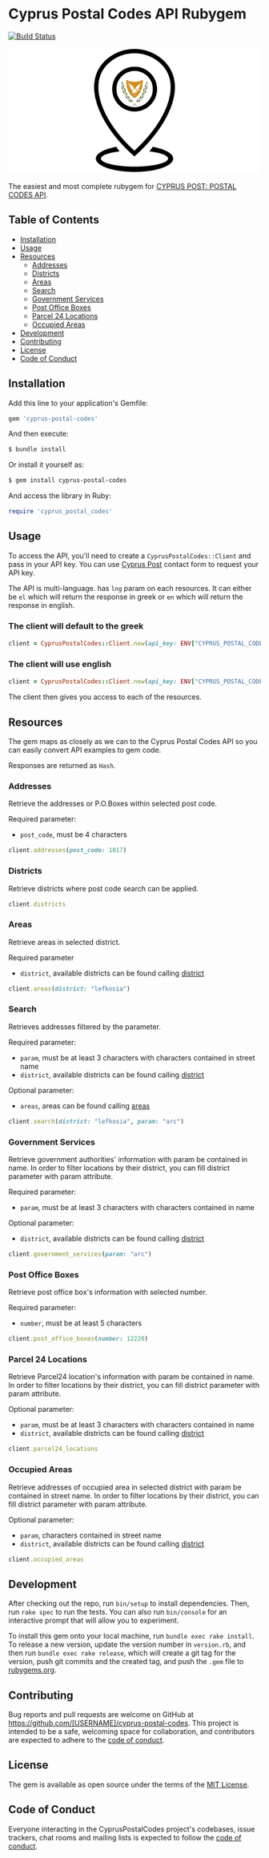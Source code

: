 # Cyprus Postal Codes API Rubygem

[![Build Status](https://github.com/DigitalAppsCY/cyprus-postal-codes/workflows/CI/badge.svg)](https://github.com/DigitalAppsCY/cyprus-postal-codes/actions)

![logo](cyprus_postal_codes.png)

The easiest and most complete rubygem for [CYPRUS POST: POSTAL CODES API](https://documenter.getpostman.com/view/6477303/RztmtUjG).

## Table of Contents

- [Installation](#installation)
- [Usage](#usage)
- [Resources](#resources)
  - [Addresses](#addresses)
  - [Districts](#districts)
  - [Areas](#areas)
  - [Search](#search)
  - [Government Services](#government-Services)
  - [Post Office Boxes](#post-office-boxes)
  - [Parcel 24 Locations](#parcel-24-locations)
  - [Occupied Areas](#occupied-areas)
- [Development](#development)
- [Contributing](#contributing)
- [License](#license)
- [Code of Conduct](#code-of-conduct)

## Installation

Add this line to your application's Gemfile:

```ruby
gem 'cyprus-postal-codes'
```

And then execute:

```bash
$ bundle install
```    

Or install it yourself as:

```bash
$ gem install cyprus-postal-codes
```

And access the library in Ruby:

```ruby
require 'cyprus_postal_codes'
```

## Usage

To access the API, you'll need to create a `CyprusPostalCodes::Client` and pass in your API key. You can use [Cyprus Post](https://www.cypruspost.post/en/contact) contact form to request your API key.

The API is multi-language. has `lng` param on each resources. It can either be `el` which will return the response in greek or `en` which will return the response in english.

### The client will default to the greek

```ruby
client = CyprusPostalCodes::Client.new(api_key: ENV["CYPRUS_POSTAL_CODES_API_KEY"])
```

### The client will use english

```ruby
client = CyprusPostalCodes::Client.new(api_key: ENV["CYPRUS_POSTAL_CODES_API_KEY"], lng: "en")
```

The client then gives you access to each of the resources.

## Resources

The gem maps as closely as we can to the Cyprus Postal Codes API so you can easily convert API examples to gem code.

Responses are returned as `Hash`.

### Addresses

Retrieve the addresses or P.O.Boxes within selected post code.

Required parameter:
- `post_code`, must be 4 characters

```ruby
client.addresses(post_code: 1017)
```

### Districts

Retrieve districts where post code search can be applied.

```ruby
client.districts
```

### Areas

Retrieve areas in selected district.

Required parameter
- `district`, available districts can be found calling [district](#districts)

```ruby
client.areas(district: "lefkosia")
```

### Search

Retrieves addresses filtered by the parameter.

Required parameter:
- `param`, must be at least 3 characters with characters contained in street name
- `district`, available districts can be found calling [district](#districts)

Optional parameter:
- `areas`, areas can be found calling [areas](#areas)

```ruby
client.search(district: "lefkosia", param: "arc")
```

### Government Services

Retrieve government authorities' information with param be contained in name. In order to filter locations by their district, you can fill district parameter with param attribute.

Required parameter:
- `param`, must be at least 3 characters with characters contained in name

Optional parameter:
- `district`, available districts can be found calling [district](#districts)

```ruby
client.government_services(param: "arc")
```

### Post Office Boxes

Retrieve post office box's information with selected number.

Required parameter:
- `number`, must be at least 5 characters

```ruby
client.post_office_boxes(number: 12220)
```

### Parcel 24 Locations

Retrieve Parcel24 location's information with param be contained in name. In order to filter locations by their district, you can fill district parameter with param attribute.

Optional parameter:
- `param`, must be at least 3 characters with characters contained in name
- `district`, available districts can be found calling [district](#districts)

```ruby
client.parcel24_locations
```

### Occupied Areas

Retrieve addresses of occupied area in selected district with param be contained in street name. In order to filter locations by their district, you can fill district parameter with param attribute.

Optional parameter:
- `param`, characters contained in street name
- `district`, available districts can be found calling [district](#districts)

```ruby
client.occupied_areas
```

## Development

After checking out the repo, run `bin/setup` to install dependencies. Then, run `rake spec` to run the tests. You can also run `bin/console` for an interactive prompt that will allow you to experiment.

To install this gem onto your local machine, run `bundle exec rake install`. To release a new version, update the version number in `version.rb`, and then run `bundle exec rake release`, which will create a git tag for the version, push git commits and the created tag, and push the `.gem` file to [rubygems.org](https://rubygems.org).

## Contributing

Bug reports and pull requests are welcome on GitHub at https://github.com/[USERNAME]/cyprus-postal-codes. This project is intended to be a safe, welcoming space for collaboration, and contributors are expected to adhere to the [code of conduct](https://github.com/[USERNAME]/cyprus-postal-codes/blob/main/CODE_OF_CONDUCT.md).

## License

The gem is available as open source under the terms of the [MIT License](https://opensource.org/licenses/MIT).

## Code of Conduct

Everyone interacting in the CyprusPostalCodes project's codebases, issue trackers, chat rooms and mailing lists is expected to follow the [code of conduct](https://github.com/[USERNAME]/cyprus-postal-codes/blob/main/CODE_OF_CONDUCT.md).
